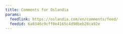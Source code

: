 ```yaml
---
title: Comments for Oslandia
params:
  feedlink: https://oslandia.com/en/comments/feed/
  feedid: 6a0346c9cff0e4165c4d90beb28ca92e
---
```

